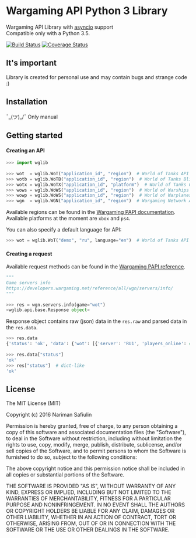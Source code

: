 # Wargaming API Python 3 Library

Wargaming API Library with [asyncio](https://docs.python.org/3/library/asyncio.html) support  
Compatible only with a Python 3.5.

[![Build Status](https://travis-ci.org/woofilee/wglib.svg?branch=master)](https://travis-ci.org/woofilee/wglib)
[![Coverage Status](https://coveralls.io/repos/github/woofilee/wglib/badge.svg?branch=master)](https://coveralls.io/github/woofilee/wglib?branch=master)

## It's important

Library is created for personal use and may contain bugs and strange code :)

## Installation

¯\_(ツ)_/¯
Only manual

## Getting started

#### Creating an API

```python
>>> import wglib
 
>>> wot  = wglib.WoT("application_id", "region")  # World of Tanks API
>>> wotb = wglib.WoTB("application_id", "region")  # World of Tanks Blitz API
>>> wotx = wglib.WoTX("application_id", "platform")  # World of Tanks Console API
>>> wows = wglib.WoWS("application_id", "region")  # World of Warships API
>>> wowp = wglib.WoWS("application_id", "region")  # World of Warplanes API
>>> wgn  = wglib.WGN("application_id", "region")  # Wargaming Network API
```

Available regions can be found in the [Wargaming PAPI documentation](https://developers.wargaming.net/documentation/guide/getting-started/).  
Available platforms at the moment are `xbox` and `ps4`.

You can also specify a default language for API:

```python
>>> wot = wglib.WoT("demo", "ru", language="en")  # World of Tanks API
```

#### Creating a request

Available request methods can be found in the [Wargaming PAPI reference](https://developers.wargaming.net/reference/).

```python
"""
Game servers info
https://developers.wargaming.net/reference/all/wgn/servers/info/
"""
 
>>> res = wgn.servers.info(game="wot")
<wglib.api.base.Response object>
```

Response object contains raw (json) data in the `res.raw` and parsed data in the `res.data`.

```python
>>> res.data
{'status': 'ok', 'data': {'wot': [{'server': 'RU1', 'players_online': 47845} ...
 
>>> res.data["status"]
'ok'
>>> res["status"]  # dict-like
'ok'
```

## License

The MIT License (MIT)

Copyright (c) 2016 Nariman Safiulin

Permission is hereby granted, free of charge, to any person obtaining a copy
of this software and associated documentation files (the "Software"), to deal
in the Software without restriction, including without limitation the rights
to use, copy, modify, merge, publish, distribute, sublicense, and/or sell
copies of the Software, and to permit persons to whom the Software is
furnished to do so, subject to the following conditions:

The above copyright notice and this permission notice shall be included in all
copies or substantial portions of the Software.

THE SOFTWARE IS PROVIDED "AS IS", WITHOUT WARRANTY OF ANY KIND, EXPRESS OR
IMPLIED, INCLUDING BUT NOT LIMITED TO THE WARRANTIES OF MERCHANTABILITY,
FITNESS FOR A PARTICULAR PURPOSE AND NONINFRINGEMENT. IN NO EVENT SHALL THE
AUTHORS OR COPYRIGHT HOLDERS BE LIABLE FOR ANY CLAIM, DAMAGES OR OTHER
LIABILITY, WHETHER IN AN ACTION OF CONTRACT, TORT OR OTHERWISE, ARISING FROM,
OUT OF OR IN CONNECTION WITH THE SOFTWARE OR THE USE OR OTHER DEALINGS IN THE
SOFTWARE.
